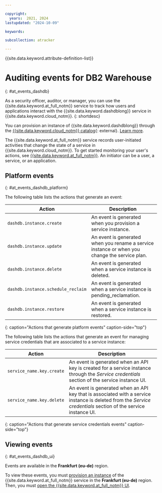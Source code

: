 ```yaml
---

copyright:
  years:  2021, 2024
lastupdated: "2024-10-09"

keywords:

subcollection: atracker

---
```


{{site.data.keyword.attribute-definition-list}}



# Auditing events for DB2 Warehouse
{: #at_events_dashdb}


As a security officer, auditor, or manager, you can use the {{site.data.keyword.at_full_notm}} service to track how users and applications interact with the {{site.data.keyword.dashdblong}} service in {{site.data.keyword.cloud_notm}}.
{: shortdesc}

You can provision an instance of {{site.data.keyword.dashdblong}} through the [{{site.data.keyword.cloud_notm}} catalog](https://cloud.ibm.com/db2-wh){: external}. [Learn more](/docs/account?topic=account-iamoverview).


The {{site.data.keyword.at_full_notm}} service records user-initiated activities that change the state of a service in {{site.data.keyword.cloud_notm}}. To get started monitoring your user's actions, see [{{site.data.keyword.at_full_notm}}](/docs/activity-tracker?topic=activity-tracker-getting-started). An initiator can be a user, a service, or an application.


## Platform events
{: #at_events_dashdb_platform}

The following table lists the actions that generate an event:

| Action                                   | Description |
|------------------------------------------|---------|
| `dashdb.instance.create`           | An event is generated when you provision a service instance. |
| `dashdb.instance.update`           | An event is generated when you rename a service instance or when you change the service plan. |
| `dashdb.instance.delete`           | An event is generated when a service instance is deleted. |
| `dashdb.instance.schedule_reclaim` | An event is generated when a service instance is pending_reclamation. |
| `dashdb.instance.restore`          | An event is generated when a service instance is restored. |
{: caption="Actions that generate platform events" caption-side="top"}

The following table lists the actions that generate an event for managing service credentials that are associated to a service instance:

| Action                         | Description |
|--------------------------------|---------|
| `service_name.key.create` | An event is generated when an API key is created for a service instance through the *Service credentials* section of the service instance UI. |
| `service_name.key.delete` | An event is generated when an API key that is associated with a service instance is deleted from the *Service credentials* section of the service instance UI. |
{: caption="Actions that generate service credentials events" caption-side="top"}


## Viewing events
{: #at_events_dashdb_ui}

Events are available in the **Frankfurt (eu-de)** region.

To view these events, you must [provision an instance](/docs/activity-tracker?topic=activity-tracker-provision#provision) of the {{site.data.keyword.at_full_notm}} service in the **Frankfurt (eu-de)** region. Then, you must [open the {{site.data.keyword.at_full_notm}} UI](/docs/activity-tracker?topic=activity-tracker-launch).
